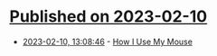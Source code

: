 # [Published on 2023-02-10](index.md)

* [2023-02-10, 13:08:46](https://news.ycombinator.com/item?id=34739163) - [How I Use My Mouse](https://github.com/madprops/blog/blob/main/mouse.md)
